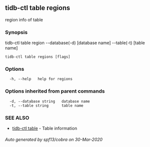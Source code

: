 ## tidb-ctl table regions

region info of table

### Synopsis

tidb-ctl table region --database(-d) [database name] --table(-t) [table name]

```
tidb-ctl table regions [flags]
```

### Options

```
  -h, --help   help for regions
```

### Options inherited from parent commands

```
  -d, --database string   database name
  -t, --table string      table name
```

### SEE ALSO

* [tidb-ctl table](tidb-ctl_table.md)	 - Table information

###### Auto generated by spf13/cobra on 30-Mar-2020
